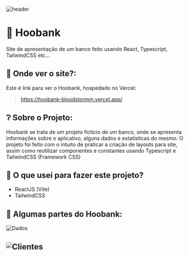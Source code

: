 ![header](https://i.ibb.co/7y233qS/hoobank.png)

# :bank: Hoobank
Site de apresentação de um banco feito usando React, Typescript, TailwindCSS etc...


## 🤔 Onde ver o site?:

Este é link para ver o Hoobank, hospedado no Vercel: 
> https://hoobank-bloodstormm.vercel.app/


## ❔ Sobre o Projeto:

Hoobank se trata de um projeto ficticio de um banco, onde se apresenta informações sobre o aplicativo, alguns dados e estatísticas do mesmo. O projeto foi feito com o intuito de praticar a criação de layouts para site, assim como reutilizar componentes e constantes usando Typescript e TailwindCSS (Framework CSS)

## :pencil: O que usei para fazer este projeto?

- ReactJS (Vite)
- TailwindCSS


## 📱 Algumas partes do Hoobank:
![Dados](https://i.ibb.co/dJRT6W0/ofertas.png)


![Clientes](https://i.ibb.co/ZBKj0d6/clientes-e-footer.png)
---

